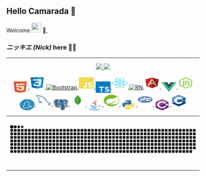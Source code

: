 
  ## Hello Camarada 👋
  <div>
   Welcome    <img height="25" width="25" src="https://github.com/Nickie316/backend/blob/master/Icons/russia.png" /> 🤝, <br>
</div>
 
  ### *ニッキエ (Nick)* here 🧙‍♂️
  <hr>

<div align="center">
  <a href="https://github.com/Nickie316">
  <img height="180em" src="https://github-readme-stats.vercel.app/api?username=Nickie316&show_icons=true&theme=dracula&include_all_commits=true&count_private=true"/>
  <img height="180em" src="https://github-readme-stats.vercel.app/api/top-langs/?username=Nickie316&layout=compact&langs_count=7&theme=dracula"/>
</div>

<div align="center"><br>

<!--   <img alt="VSC" height="30" width="40" src="https://github.com/devicons/devicon/blob/master/icons/vscode/vscode-original.svg"> -->

  <img align="center" alt="HTML" height="30" width="40" src="https://github.com/devicons/devicon/blob/master/icons/html5/html5-original.svg">

  <img alt="CSS" height="30" width="40" src="https://github.com/devicons/devicon/blob/master/icons/css3/css3-original.svg">

  <img align="center" alt="Bootstrap" height="30" width="30" src="https://github.com/Nickie316/backend/blob/master/Icons/Bootstrap.png">

  <img alt="Js" height="30" width="40" src="https://github.com/devicons/devicon/blob/master/icons/javascript/javascript-plain.svg">

  <img align="center" alt="Ts" height="30" width="40" src="https://github.com/devicons/devicon/blob/master/icons/typescript/typescript-plain.svg">

  <img alt="React" height="30" width="40" src="https://github.com/devicons/devicon/blob/master/icons/react/react-original.svg">

  <img align="center" alt="RN" height="30" width="30" src="https://github.com/Nickie316/backend/blob/master/Icons/RN.png">
  
  <img alt="Angular" height="30" width="40" src="https://github.com/devicons/devicon/blob/master/icons/angularjs/angularjs-original.svg">

  <img align="center" alt="VUE" height="30" width="40" src="https://github.com/devicons/devicon/blob/master/icons/vuejs/vuejs-original.svg">

  <img alt="Node" height="30" width="40" src="https://github.com/devicons/devicon/blob/master/icons/nodejs/nodejs-original.svg">

  <img align="center" alt="Yarn" height="30" width="40" src="https://github.com/devicons/devicon/blob/master/icons/yarn/yarn-original.svg">
  
  <img alt="MySQL" height="30" width="40" src="https://github.com/devicons/devicon/blob/master/icons/mysql/mysql-original.svg">

  <img align="center" alt="Postgress" height="30" width="40" src="https://github.com/devicons/devicon/blob/master/icons/postgresql/postgresql-original.svg">

  <img alt="Mongo" height="30" width="40" src="https://github.com/devicons/devicon/blob/master/icons/mongodb/mongodb-original.svg">

  <img align="center" alt="Java" height="30" width="40" src="https://github.com/devicons/devicon/blob/master/icons/java/java-original.svg">

  <img alt="SpringBoot" height="30" width="40" src="https://github.com/devicons/devicon/blob/master/icons/spring/spring-original.svg">

  <img align="center" alt="Python" height="30" width="40" src="https://github.com/devicons/devicon/blob/master/icons/python/python-original.svg">

  <img alt="PHP" height="35" width="40" src="https://github.com/devicons/devicon/blob/master/icons/php/php-plain.svg">

  <img align="center" alt="CS" height="30" width="40" src="https://github.com/devicons/devicon/blob/master/icons/csharp/csharp-original.svg">

  <img alt="C++" height="30" width="40" src="https://github.com/devicons/devicon/blob/master/icons/cplusplus/cplusplus-original.svg">

</div> <hr>
  
![Snake animation](https://github.com/Nickie316/Nickie316/blob/output/github-contribution-grid-snake.svg) 
  <hr>

<!---
- 👋 Hi, I’m @Nickie316
- 👀 I’m interested in ...
- 🌱 I’m currently learning ...
- 💞️ I’m looking to collaborate on ...
- 📫 How to reach me ... 
--->

<!---
Nickie316/Nickie316 is a ✨ special ✨ repository because its `README.md` (this file) appears on your GitHub profile.
You can click the Preview link to take a look at your changes.
--->
